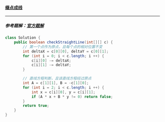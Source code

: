 #### <a href="https://leetcode.cn/problems/check-if-it-is-a-straight-line/">缀点成线</a>

------------

##### 参考题解：[官方题解](https://leetcode.cn/problems/check-if-it-is-a-straight-line/solution/zhui-dian-cheng-xian-by-leetcode-solutio-lpt6/)

```java
class Solution {
    public boolean checkStraightLine(int[][] c) {
        // 第一个点作为原点，且每个点的相对位置不变
        int deltaX = c[0][0], deltaY = c[0][1];
        for (int i = 0; i < c.length; i ++) {
            c[i][0] -= deltaX;
            c[i][1] -= deltaY;
        }

        // 直线方程判断，且该直线方程经过原点
        int A = c[1][1], B = -c[1][0];
        for (int i = 2; i < c.length; i ++) {
            int x = c[i][0], y = c[i][1];
            if (A * x + B * y != 0) return false;
        }
        return true;
    }
}
```

